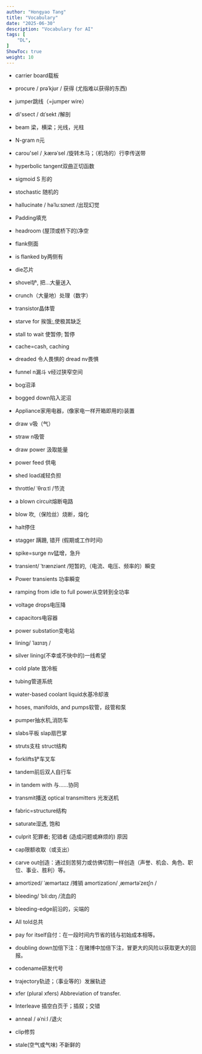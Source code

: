 ```yaml
---
author: "Hongyao Tang"
title: "Vocabulary"
date: "2025-06-30"
description: "Vocabulary for AI"
tags: [
    "DL",
]
ShowToc: true
weight: 10
---
```




- carrier board载板
- procure / prəˈkjʊr / 获得 (尤指难以获得的东西)
- jumper跳线（=jumper wire）
- di'ssect / dɪˈsekt /解剖
- beam 梁，横梁；光线，光柱
- N-gram n元
- carou'sel / ˌkærəˈsel /旋转木马；（机场的）行李传送带
- hyperbolic tangent双曲正切函数
- sigmoid S 形的
- stochastic 随机的
- hallucinate  / həˈluːsɪneɪt /出现幻觉


- Padding填充
- headroom (屋顶或桥下的)净空
- flank侧面
- is flanked by两侧有
- die芯片
- shovel铲, 把…大量送入
- crunch（大量地）处理（数字）
- transistor晶体管
- starve for 挨饿;,使极其缺乏
- stall to wait 使暂停; 暂停


- cache=cash, caching
- dreaded 令人畏惧的 dread nv畏惧
- funnel n漏斗 v经过狭窄空间
- bog沼泽
- bogged down陷入泥沼
- Appliance家用电器，(像家电一样开箱即用的)装置
- draw v吸（气）
- straw n吸管
- draw power 汲取能量
- power feed 供电
- shed load减轻负担
- throttle/ ˈθrɑːtl /节流


- a blown circuit熔断电路
- blow 吹,（保险丝）烧断，熔化
- halt停住
- stagger 蹒跚, 错开 (假期或工作时间)
- spike=surge nv猛增，急升
- transient/ ˈtrænziənt /短暂的,（电流、电压、频率的）瞬变
- Power transients 功率瞬变 
- ramping from idle to full power从空转到全功率
- voltage drops电压降
- capacitors电容器
- power substation变电站


- lining/ ˈlaɪnɪŋ /
- silver lining(不幸或不快中的)一线希望
- cold plate 致冷板
- tubing管道系统
- water-based coolant liquid水基冷却液
- hoses, manifolds, and pumps软管，歧管和泵
- pumper抽水机,消防车
- slabs平板 slap扇巴掌
- struts支柱 struct结构
- forklifts铲车叉车
- tandem前后双人自行车
- in tandem with 与……协同


- transmit播送 optical transmitters 光发送机
- fabric=structure结构
- saturate湿透, 饱和
- culprit 犯罪者; 犯错者 (造成问题或麻烦的) 原因
- cap限额收取（或支出）
- carve out创造：通过刻苦努力或仿佛切割一样创造（声誉、机会、角色、职位、事业、胜利）等。
- amortized/ ˈæmərtaɪz /摊销 amortization/ ˌæmərtəˈzeɪʃn /
- bleeding/ ˈbliːdɪŋ /流血的
- bleeding-edge前沿的，尖端的
- All told总共


- pay for itself自付：在一段时间内节省的钱与初始成本相等。
- doubling down加倍下注：在赌博中加倍下注，冒更大的风险以获取更大的回报。
- codename研发代号
- trajectory轨迹；（事业等的）发展轨迹
- xfer (plural xfers) Abbreviation of transfer.
- Interleave 插空白页于；插叙；交错
- anneal / əˈniːl /退火
- clip修剪
- stale(空气或气味) 不新鲜的